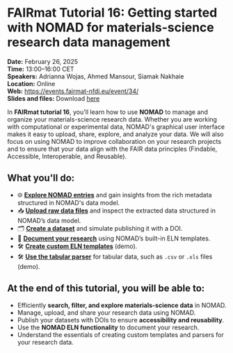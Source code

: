 # FAIRmat Tutorial 16: Getting started with NOMAD for materials-science research data management

**Date:** February 26, 2025  
**Time:** 13:00–16:00 CET  
**Speakers:** Adrianna Wojas, Ahmed Mansour, Siamak Nakhaie  
**Location:** Online  
**Web:** <a href="https://events.fairmat-nfdi.eu/event/34/" target="_blank" rel="noopener noreferrer">https://events.fairmat-nfdi.eu/event/34/</a>  
**Slides and files:** Download <a href="https://github.com/FAIRmat-NFDI/FAIRmat-tutorial-16/raw/refs/heads/main/tutorial_16_materials.zip" target="_blank" rel="noopener noreferrer">here</a>

In **FAIRmat tutorial 16**, you'll learn how to use **NOMAD** to manage and organize your materials-science research data. Whether you are working with computational or experimental data, NOMAD's graphical user interface makes it easy to upload, share, explore, and analyze your data. We will also focus on using NOMAD to improve collaboration on your research projects and to ensure that your data align with the FAIR data principles (Findable, Accessible, Interoperable, and Reusable).

## What you'll do:

- 🌐 [**Explore NOMAD entries**](https://fairmat-nfdi.github.io/FAIRmat-tutorial-16/T16_2/T16_2_explore_data_records.html) and gain insights from the rich metadata structured in NOMAD's data model.
- 📥 [**Upload raw data files**](https://fairmat-nfdi.github.io/FAIRmat-tutorial-16/T16_3/T16_3_upload_raw_data_files.html) and inspect the extracted data structured in NOMAD’s data model.
- 🗂️ [**Create a dataset**](https://fairmat-nfdi.github.io/FAIRmat-tutorial-16/T16_5/T16_5_create_a_dataset.html) and simulate publishing it with a DOI.
- 📖 [**Document your research**](https://fairmat-nfdi.github.io/FAIRmat-tutorial-16/T16_6/T16_6_document_your_research.html) using NOMAD’s built-in ELN templates.  
- 🛠️ [**Create custom ELN templates**](https://fairmat-nfdi.github.io/FAIRmat-tutorial-16/T16_7/T16_7_create_custom_eln_templates.html) (demo).  
- 🛠️ [**Use the tabular parser**](https://fairmat-nfdi.github.io/FAIRmat-tutorial-16/T16_8/T16_8_write_a_custom_parser.html) for tabular data, such as `.csv` or `.xls` files (demo).  

## At the end of this tutorial, you will be able to:
- Efficiently **search, filter, and explore materials-science data** in NOMAD.  
- Manage, upload, and share your research data using NOMAD.  
- Publish your datasets with DOIs to ensure **accessibility and reusability**.  
- Use the **NOMAD ELN functionality** to document your research.  
- Understand the essentials of creating custom templates and parsers for your research data.  
